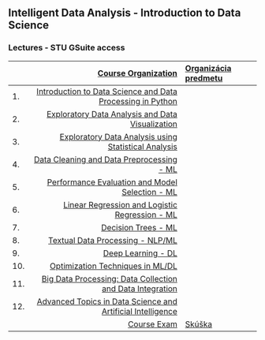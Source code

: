 ## Intelligent Data Analysis - Introduction to Data Science 
### Lectures - STU GSuite access
|         | [Course Organization](https://docs.google.com/presentation/d/1p3G7p9kgixGxA9sIAX3mg7Txnpi6w_BGucU-IMgz0kM/present?usp=share_link)                                     | [Organizácia predmetu]() |
| :-------| ----------------------------------------------------------: | :---------------------------------------------------------- |
| 1.      | [Introduction to Data Science and Data Processing in Python](https://docs.google.com/presentation/d/1RVMBCJ7rgnpTAfsNPzLU8NgNE7Uho3L22t3PzU6ZrDs/edit?usp=share_link) | |
| 2.      | [Exploratory Data Analysis and Data Visualization](https://docs.google.com/presentation/d/1IXfvYk-91WEH99x6xczYrmxJBzVNk1csurDOiF3ggz4/edit?usp=share_link)        | |
| 3.      | [Exploratory Data Analysis using Statistical Analysis](https://docs.google.com/presentation/d/1l8ZjFbW7hYWpqx6CoTYTm379H_lFtT-eHrPClVdXhR8/edit?usp=share_link)    | |
| 4.      | [Data Cleaning and Data Preprocessing - ML](https://docs.google.com/presentation/d/15ZLn0B2z1KCNy3b5-HSxF6OEukZo4FQV8CWr0D9H_sw/edit?usp=share_link)               | |
| 5.      | [Performance Evaluation and Model Selection - ML](https://docs.google.com/presentation/d/13BioH7h1X9bAYRja8hbqrS2x8eNL4Eiem4bSQnpUOdI/edit?usp=share_link)         | |
| 6.      | [Linear Regression and Logistic Regression - ML](https://docs.google.com/presentation/d/19RVvQfDFJKNSRVemGoW5wOSH6v-4a2QA5mKNXGvkHhA/edit?usp=share_link) | |
| 7.      | [Decision Trees - ML](https://docs.google.com/presentation/d/1OS9UG7fQu2wUfZYB1rWKZJi5xO8b9OF2NFybTvtQsxE/edit?usp=share_link)                            | |
| 8.      | [Textual Data Processing - NLP/ML](https://docs.google.com/presentation/d/1u-_AfOQYRHsNopvL-CuFbJUc03iiDnA7AtoPkrk68eU/edit?usp=share_link)                      | |
| 9.      | [Deep Learning - DL](https://docs.google.com/presentation/d/1kz57wxahu6Ewbz-1sUUcKavn7PT2-EiIGfmeNC6N2w8/edit?usp=share_link)  | |
| 10.     | [Optimization Techniques in ML/DL](https://docs.google.com/presentation/d/1Fyr9zEQWX9kl-DtX4goyikInSJHH-npC71ej14u6gfY/edit?usp=share_link) | |
| 11.     | [Big Data Processing: Data Collection and Data Integration](https://docs.google.com/presentation/d/1lJ7yjadzyxGKHn_gur9uGfNCz_34DusXigKRCnJssy4/edit?usp=share_link)                    | |
| 12.     | [Advanced Topics in Data Science and Artificial Intelligence](https://docs.google.com/presentation/d/1Dpsw7W8TAs6EER6txpPEW1koAplyTtfR5HLSChrQk1A/edit?usp=share_link) | |
|         | [Course Exam](https://docs.google.com/presentation/d/17Jh2W8POkes98hjfaCvdygrpN9wmVeKVshnuu9u0Jvk/edit?usp=share_link)   | [Skúška]() |
